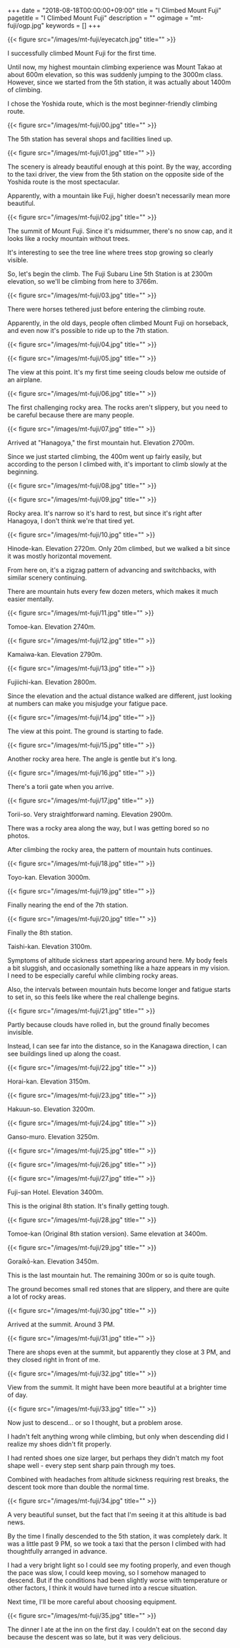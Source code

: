 +++
date = "2018-08-18T00:00:00+09:00"
title = "I Climbed Mount Fuji"
pagetitle = "I Climbed Mount Fuji"
description = ""
ogimage = "mt-fuji/ogp.jpg"
keywords = []
+++

{{< figure src="/images/mt-fuji/eyecatch.jpg" title="" >}}

I successfully climbed Mount Fuji for the first time.

Until now, my highest mountain climbing experience was Mount Takao at about 600m elevation, so this was suddenly jumping to the 3000m class. However, since we started from the 5th station, it was actually about 1400m of climbing.

I chose the Yoshida route, which is the most beginner-friendly climbing route.

{{< figure src="/images/mt-fuji/00.jpg" title="" >}}

The 5th station has several shops and facilities lined up.

{{< figure src="/images/mt-fuji/01.jpg" title="" >}}

The scenery is already beautiful enough at this point. By the way, according to the taxi driver, the view from the 5th station on the opposite side of the Yoshida route is the most spectacular.

Apparently, with a mountain like Fuji, higher doesn't necessarily mean more beautiful.

{{< figure src="/images/mt-fuji/02.jpg" title="" >}}

The summit of Mount Fuji. Since it's midsummer, there's no snow cap, and it looks like a rocky mountain without trees.

It's interesting to see the tree line where trees stop growing so clearly visible.

So, let's begin the climb. The Fuji Subaru Line 5th Station is at 2300m elevation, so we'll be climbing from here to 3766m.

{{< figure src="/images/mt-fuji/03.jpg" title="" >}}

There were horses tethered just before entering the climbing route.

Apparently, in the old days, people often climbed Mount Fuji on horseback, and even now it's possible to ride up to the 7th station.

{{< figure src="/images/mt-fuji/04.jpg" title="" >}}

{{< figure src="/images/mt-fuji/05.jpg" title="" >}}

The view at this point. It's my first time seeing clouds below me outside of an airplane.

{{< figure src="/images/mt-fuji/06.jpg" title="" >}}

The first challenging rocky area. The rocks aren't slippery, but you need to be careful because there are many people.

{{< figure src="/images/mt-fuji/07.jpg" title="" >}}

Arrived at "Hanagoya," the first mountain hut. Elevation 2700m.

Since we just started climbing, the 400m went up fairly easily, but according to the person I climbed with, it's important to climb slowly at the beginning.

{{< figure src="/images/mt-fuji/08.jpg" title="" >}}

{{< figure src="/images/mt-fuji/09.jpg" title="" >}}

Rocky area. It's narrow so it's hard to rest, but since it's right after Hanagoya, I don't think we're that tired yet.

{{< figure src="/images/mt-fuji/10.jpg" title="" >}}

Hinode-kan. Elevation 2720m. Only 20m climbed, but we walked a bit since it was mostly horizontal movement.

From here on, it's a zigzag pattern of advancing and switchbacks, with similar scenery continuing.

There are mountain huts every few dozen meters, which makes it much easier mentally.

{{< figure src="/images/mt-fuji/11.jpg" title="" >}}

Tomoe-kan. Elevation 2740m.

{{< figure src="/images/mt-fuji/12.jpg" title="" >}}

Kamaiwa-kan. Elevation 2790m.

{{< figure src="/images/mt-fuji/13.jpg" title="" >}}

Fujiichi-kan. Elevation 2800m.

Since the elevation and the actual distance walked are different, just looking at numbers can make you misjudge your fatigue pace.

{{< figure src="/images/mt-fuji/14.jpg" title="" >}}

The view at this point. The ground is starting to fade.

{{< figure src="/images/mt-fuji/15.jpg" title="" >}}

Another rocky area here. The angle is gentle but it's long.

{{< figure src="/images/mt-fuji/16.jpg" title="" >}}

There's a torii gate when you arrive.

{{< figure src="/images/mt-fuji/17.jpg" title="" >}}

Torii-so. Very straightforward naming. Elevation 2900m.

There was a rocky area along the way, but I was getting bored so no photos.

After climbing the rocky area, the pattern of mountain huts continues.

{{< figure src="/images/mt-fuji/18.jpg" title="" >}}

Toyo-kan. Elevation 3000m.

{{< figure src="/images/mt-fuji/19.jpg" title="" >}}

Finally nearing the end of the 7th station.

{{< figure src="/images/mt-fuji/20.jpg" title="" >}}

Finally the 8th station.

Taishi-kan. Elevation 3100m.

Symptoms of altitude sickness start appearing around here. My body feels a bit sluggish, and occasionally something like a haze appears in my vision. I need to be especially careful while climbing rocky areas.

Also, the intervals between mountain huts become longer and fatigue starts to set in, so this feels like where the real challenge begins.

{{< figure src="/images/mt-fuji/21.jpg" title="" >}}

Partly because clouds have rolled in, but the ground finally becomes invisible.

Instead, I can see far into the distance, so in the Kanagawa direction, I can see buildings lined up along the coast.

{{< figure src="/images/mt-fuji/22.jpg" title="" >}}

Horai-kan. Elevation 3150m.

{{< figure src="/images/mt-fuji/23.jpg" title="" >}}

Hakuun-so. Elevation 3200m.

{{< figure src="/images/mt-fuji/24.jpg" title="" >}}

Ganso-muro. Elevation 3250m.

{{< figure src="/images/mt-fuji/25.jpg" title="" >}}

{{< figure src="/images/mt-fuji/26.jpg" title="" >}}

{{< figure src="/images/mt-fuji/27.jpg" title="" >}}

Fuji-san Hotel. Elevation 3400m.

This is the original 8th station. It's finally getting tough.

{{< figure src="/images/mt-fuji/28.jpg" title="" >}}

Tomoe-kan (Original 8th station version). Same elevation at 3400m.

{{< figure src="/images/mt-fuji/29.jpg" title="" >}}

Goraikō-kan. Elevation 3450m.

This is the last mountain hut. The remaining 300m or so is quite tough.

The ground becomes small red stones that are slippery, and there are quite a lot of rocky areas.

{{< figure src="/images/mt-fuji/30.jpg" title="" >}}

Arrived at the summit. Around 3 PM.

{{< figure src="/images/mt-fuji/31.jpg" title="" >}}

There are shops even at the summit, but apparently they close at 3 PM, and they closed right in front of me.

{{< figure src="/images/mt-fuji/32.jpg" title="" >}}

View from the summit. It might have been more beautiful at a brighter time of day.

{{< figure src="/images/mt-fuji/33.jpg" title="" >}}

Now just to descend... or so I thought, but a problem arose.

I hadn't felt anything wrong while climbing, but only when descending did I realize my shoes didn't fit properly.

I had rented shoes one size larger, but perhaps they didn't match my foot shape well - every step sent sharp pain through my toes.

Combined with headaches from altitude sickness requiring rest breaks, the descent took more than double the normal time.

{{< figure src="/images/mt-fuji/34.jpg" title="" >}}

A very beautiful sunset, but the fact that I'm seeing it at this altitude is bad news.

By the time I finally descended to the 5th station, it was completely dark. It was a little past 9 PM, so we took a taxi that the person I climbed with had thoughtfully arranged in advance.

I had a very bright light so I could see my footing properly, and even though the pace was slow, I could keep moving, so I somehow managed to descend. But if the conditions had been slightly worse with temperature or other factors, I think it would have turned into a rescue situation.

Next time, I'll be more careful about choosing equipment.

{{< figure src="/images/mt-fuji/35.jpg" title="" >}}

The dinner I ate at the inn on the first day. I couldn't eat on the second day because the descent was so late, but it was very delicious.